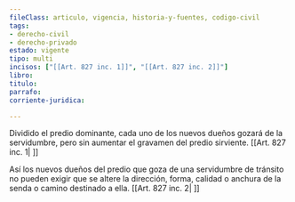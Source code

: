 ```yaml
---
fileClass: articulo, vigencia, historia-y-fuentes, codigo-civil
tags:
- derecho-civil
- derecho-privado
estado: vigente
tipo: multi
incisos: ["[[Art. 827 inc. 1]]", "[[Art. 827 inc. 2]]"]
libro:
titulo:
parrafo:
corriente-juridica:

---
```

Dividido el predio dominante, cada uno de los nuevos dueños gozará de la servidumbre, pero sin aumentar el gravamen del predio sirviente. [[Art. 827 inc. 1| ]]

Así los nuevos dueños del predio que goza de una servidumbre de tránsito no pueden exigir que se altere la dirección, forma, calidad o anchura de la senda o camino destinado a ella. [[Art. 827 inc. 2| ]]